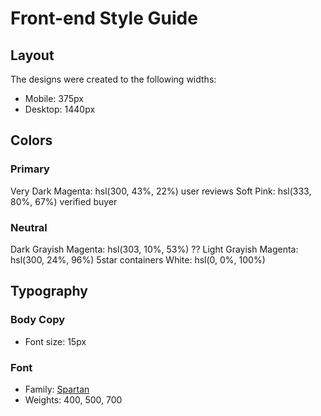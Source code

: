 # Front-end Style Guide

## Layout

The designs were created to the following widths:

- Mobile: 375px
- Desktop: 1440px

## Colors

### Primary

Very Dark Magenta: hsl(300, 43%, 22%) user reviews
Soft Pink: hsl(333, 80%, 67%) verified buyer

### Neutral

Dark Grayish Magenta: hsl(303, 10%, 53%) ??
Light Grayish Magenta: hsl(300, 24%, 96%) 5star containers
White: hsl(0, 0%, 100%)

## Typography

### Body Copy

- Font size: 15px

### Font

- Family: [Spartan](https://fonts.google.com/specimen/Spartan)
- Weights: 400, 500, 700
